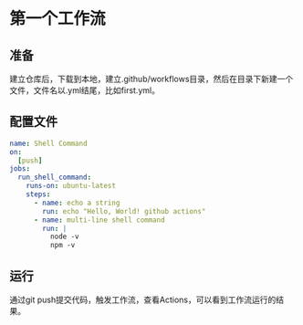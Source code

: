 # 第一个工作流

## 准备
建立仓库后，下载到本地，建立.github/workflows目录，然后在目录下新建一个文件，文件名以.yml结尾，比如first.yml。

## 配置文件
```yaml
name: Shell Command
on:
  [push]
jobs:
  run_shell_command:
    runs-on: ubuntu-latest
    steps:
      - name: echo a string
        run: echo "Hello, World! github actions"
      - name: multi-line shell command
        run: |
          node -v
          npm -v
```

## 运行
通过git push提交代码，触发工作流，查看Actions，可以看到工作流运行的结果。
```
